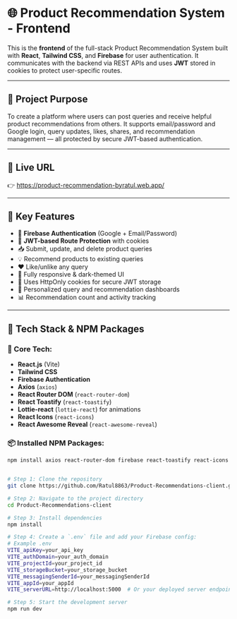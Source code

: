 # 🌐 Product Recommendation System - Frontend

This is the **frontend** of the full-stack Product Recommendation System built with **React**, **Tailwind CSS**, and **Firebase** for user authentication. It communicates with the backend via REST APIs and uses **JWT** stored in cookies to protect user-specific routes.

---

## 🎯 Project Purpose

To create a platform where users can post queries and receive helpful product recommendations from others. It supports email/password and Google login, query updates, likes, shares, and recommendation management — all protected by secure JWT-based authentication.

---

## 🔗 Live URL

👉 https://product-recommendation-byratul.web.app/

---

## 🚀 Key Features

- 🔐 **Firebase Authentication** (Google + Email/Password)
- 🪪 **JWT-based Route Protection** with cookies
- 📥 Submit, update, and delete product queries
- 💡 Recommend products to existing queries
- ❤️ Like/unlike any query
- 🌈 Fully responsive & dark-themed UI
- 🍪 Uses HttpOnly cookies for secure JWT storage
- 🧠 Personalized query and recommendation dashboards
- 📊 Recommendation count and activity tracking

---

## 🔧 Tech Stack & NPM Packages

### 🔨 Core Tech:
- **React.js** (Vite)
- **Tailwind CSS**
- **Firebase Authentication**
- **Axios** (`axios`)
- **React Router DOM** (`react-router-dom`)
- **React Toastify** (`react-toastify`)
- **Lottie-react** (`lottie-react`) for animations
- **React Icons** (`react-icons`)
- **React Awesome Reveal** (`react-awesome-reveal`)

### 📦 Installed NPM Packages:

```bash
npm install axios react-router-dom firebase react-toastify react-icons lottie-react react-awesome-reveal


# Step 1: Clone the repository
git clone https://github.com/Ratul8863/Product-Recommendations-client.git

# Step 2: Navigate to the project directory
cd Product-Recommendations-client

# Step 3: Install dependencies
npm install

# Step 4: Create a `.env` file and add your Firebase config:
# Example .env
VITE_apiKey=your_api_key
VITE_authDomain=your_auth_domain
VITE_projectId=your_project_id
VITE_storageBucket=your_storage_bucket
VITE_messagingSenderId=your_messagingSenderId
VITE_appId=your_appId
VITE_serverURL=http://localhost:5000  # Or your deployed server endpoint

# Step 5: Start the development server
npm run dev

